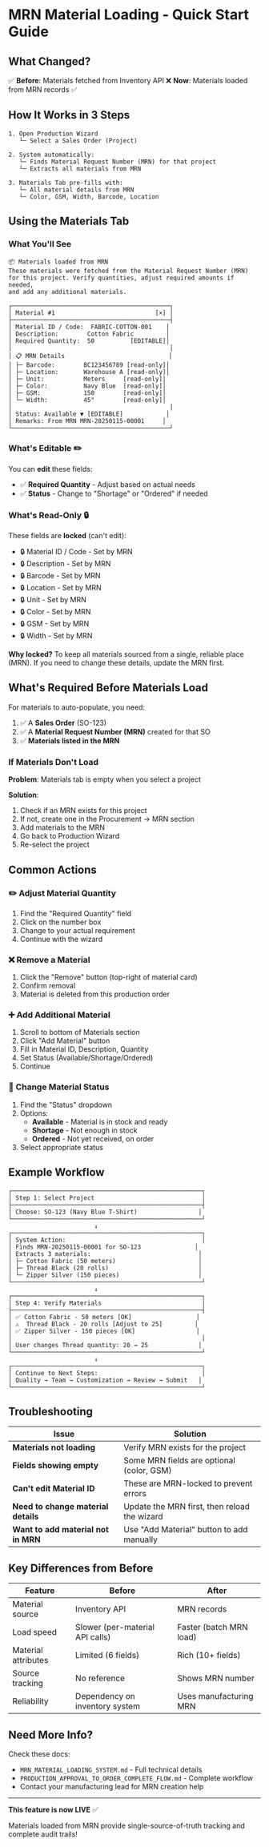 # MRN Material Loading - Quick Start Guide

## What Changed?

✅ **Before**: Materials fetched from Inventory API ❌ **Now**: Materials loaded from MRN records ✅

## How It Works in 3 Steps

```
1. Open Production Wizard
   └─ Select a Sales Order (Project)
   
2. System automatically:
   └─ Finds Material Request Number (MRN) for that project
   └─ Extracts all materials from MRN
   
3. Materials Tab pre-fills with:
   └─ All material details from MRN
   └─ Color, GSM, Width, Barcode, Location
```

## Using the Materials Tab

### What You'll See

```
📦 Materials loaded from MRN
These materials were fetched from the Material Request Number (MRN) 
for this project. Verify quantities, adjust required amounts if needed, 
and add any additional materials.

┌────────────────────────────────────────────┐
│ Material #1                            [×] │
├────────────────────────────────────────────┤
│ Material ID / Code:  FABRIC-COTTON-001    │
│ Description:        Cotton Fabric         │
│ Required Quantity:  50          [EDITABLE]│
│                                            │
│ 📋 MRN Details                             │
│ ├─ Barcode:        BC123456789 [read-only]│
│ ├─ Location:       Warehouse A [read-only]│
│ ├─ Unit:           Meters     [read-only]│
│ ├─ Color:          Navy Blue  [read-only]│
│ ├─ GSM:            150        [read-only]│
│ └─ Width:          45"        [read-only]│
│                                            │
│ Status: Available ▼ [EDITABLE]            │
│ Remarks: From MRN MRN-20250115-00001     │
└────────────────────────────────────────────┘
```

### What's Editable ✏️

You can **edit** these fields:
- ✅ **Required Quantity** - Adjust based on actual needs
- ✅ **Status** - Change to "Shortage" or "Ordered" if needed

### What's Read-Only 🔒

These fields are **locked** (can't edit):
- 🔒 Material ID / Code - Set by MRN
- 🔒 Description - Set by MRN
- 🔒 Barcode - Set by MRN
- 🔒 Location - Set by MRN
- 🔒 Unit - Set by MRN
- 🔒 Color - Set by MRN
- 🔒 GSM - Set by MRN
- 🔒 Width - Set by MRN

**Why locked?** To keep all materials sourced from a single, reliable place (MRN). If you need to change these details, update the MRN first.

## What's Required Before Materials Load

For materials to auto-populate, you need:

1. ✅ A **Sales Order** (SO-123)
2. ✅ A **Material Request Number (MRN)** created for that SO
3. ✅ **Materials listed in the MRN**

### If Materials Don't Load

**Problem**: Materials tab is empty when you select a project

**Solution**: 
1. Check if an MRN exists for this project
2. If not, create one in the Procurement → MRN section
3. Add materials to the MRN
4. Go back to Production Wizard
5. Re-select the project

## Common Actions

### ✏️ Adjust Material Quantity
1. Find the "Required Quantity" field
2. Click on the number box
3. Change to your actual requirement
4. Continue with the wizard

### ❌ Remove a Material
1. Click the "Remove" button (top-right of material card)
2. Confirm removal
3. Material is deleted from this production order

### ➕ Add Additional Material
1. Scroll to bottom of Materials section
2. Click "Add Material" button
3. Fill in Material ID, Description, Quantity
4. Set Status (Available/Shortage/Ordered)
5. Continue

### 📌 Change Material Status
1. Find the "Status" dropdown
2. Options:
   - **Available** - Material is in stock and ready
   - **Shortage** - Not enough in stock
   - **Ordered** - Not yet received, on order
3. Select appropriate status

## Example Workflow

```
┌─────────────────────────────────────────────────────┐
│ Step 1: Select Project                              │
├─────────────────────────────────────────────────────┤
│ Choose: SO-123 (Navy Blue T-Shirt)                 │
└─────────────────────────────────────────────────────┘
                        ↓
┌─────────────────────────────────────────────────────┐
│ System Action:                                      │
│ Finds MRN-20250115-00001 for SO-123               │
│ Extracts 3 materials:                              │
│ ├─ Cotton Fabric (50 meters)                       │
│ ├─ Thread Black (20 rolls)                         │
│ └─ Zipper Silver (150 pieces)                      │
└─────────────────────────────────────────────────────┘
                        ↓
┌─────────────────────────────────────────────────────┐
│ Step 4: Verify Materials                            │
├─────────────────────────────────────────────────────┤
│ ✅ Cotton Fabric - 50 meters [OK]                  │
│ ⚠️  Thread Black - 20 rolls [Adjust to 25]         │
│ ✅ Zipper Silver - 150 pieces [OK]                 │
│                                                     │
│ User changes Thread quantity: 20 → 25              │
└─────────────────────────────────────────────────────┘
                        ↓
┌─────────────────────────────────────────────────────┐
│ Continue to Next Steps:                             │
│ Quality → Team → Customization → Review → Submit   │
└─────────────────────────────────────────────────────┘
```

## Troubleshooting

| Issue | Solution |
|-------|----------|
| **Materials not loading** | Verify MRN exists for the project |
| **Fields showing empty** | Some MRN fields are optional (color, GSM) |
| **Can't edit Material ID** | These are MRN-locked to prevent errors |
| **Need to change material details** | Update the MRN first, then reload the wizard |
| **Want to add material not in MRN** | Use "Add Material" button to add manually |

## Key Differences from Before

| Feature | Before | After |
|---------|--------|-------|
| Material source | Inventory API | MRN records |
| Load speed | Slower (per-material API calls) | Faster (batch MRN load) |
| Material attributes | Limited (6 fields) | Rich (10+ fields) |
| Source tracking | No reference | Shows MRN number |
| Reliability | Dependency on inventory system | Uses manufacturing MRN |

## Need More Info?

Check these docs:
- `MRN_MATERIAL_LOADING_SYSTEM.md` - Full technical details
- `PRODUCTION_APPROVAL_TO_ORDER_COMPLETE_FLOW.md` - Complete workflow
- Contact your manufacturing lead for MRN creation help

---

**This feature is now LIVE** ✅

Materials loaded from MRN provide single-source-of-truth tracking and complete audit trails!